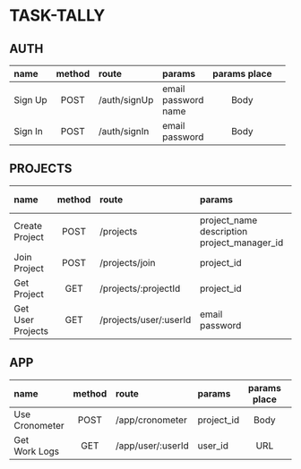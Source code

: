 
# TASK-TALLY
## AUTH 
| name    | method | route        | params                        | params place |      |
| :------ | :----: | :----------- | :---------------------------- | :----------: | :--- |
| Sign Up |  POST  | /auth/signUp | email <br> password <br> name |     Body     |      |
| Sign In |  POST  | /auth/signIn | email <br> password           |     Body     |      |

## PROJECTS
| name                   | method | route                  | params                                                | params place |      |
| :--------------------- | :----: | :--------------------- | :---------------------------------------------------- | :----------: | :--- |
| Create <br> Project    |  POST  | /projects              | project_name <br> description <br> project_manager_id |     Body     |      |
| Join <br> Project      |  POST  | /projects/join         | project_id                                            |     Body     |      |
| Get <br> Project       |  GET   | /projects/:projectId   | project_id                                            |     URL      |      |
| Get User <br> Projects |  GET   | /projects/user/:userId | email <br> password                                   |     URL      |      |

## APP
| name                | method | route             | params     | params place |      |
| :------------------ | :----: | :---------------- | :--------- | :----------: | :--- |
| Use <br> Cronometer |  POST  | /app/cronometer   | project_id |     Body     |      |
| Get <br> Work Logs  |  GET   | /app/user/:userId | user_id    |     URL      |      |
